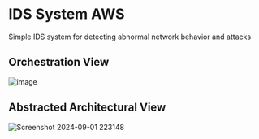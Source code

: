 # IDS System AWS
Simple IDS system for detecting abnormal network behavior and attacks
## Orchestration View
![image](https://github.com/user-attachments/assets/e5fd508b-cbba-4a6e-83ba-c3f4ab35fa9c)
## Abstracted Architectural View
![Screenshot 2024-09-01 223148](https://github.com/user-attachments/assets/3da799ca-64d2-4438-8323-c87fa9069e42)

